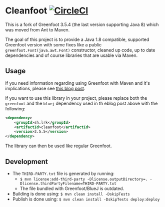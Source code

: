 # Cleanfoot [![CircleCI](https://circleci.com/gh/lfuelling/cleanfoot.svg?style=svg)](https://circleci.com/gh/lfuelling/cleanfoot)

This is a fork of Greenfoot 3.5.4 (the last version supporting Java 8) which was moved from Ant to Maven. 

The goal of this project is to provide a Java 1.8 compatible, supported Greenfoot version with some fixes like a public `greenfoot.Font(java.awt.Font)` constructor, cleaned up code, up to date dependencies and of course libraries that are usable via Maven.

## Usage

If you need information regarding using Greenfoot with Maven and it's implications, please see [this blog post](https://lerks.blog/making-games-with-greenfoot-without-greenfoot/). 

If you want to use this library in your project, please replace both the `greenfoot` and the `bluej` dependency used in th eblog post above with the following:

```xml
<dependency>
    <groupId>sh.lrk</groupId>
    <artifactId>cleanfoot</artifactId>
    <version>3.5.5</version>
</dependency>
```

The library can then be used like regular Greenfoot.

## Development

- The `THIRD-PARTY.txt` file is generated by running: 
    - `$ mvn license:add-third-party -Dlicense.outputDirectory=. -Dlicense.thirdPartyFilename=THIRD-PARTY.txt`
    - The file bundled with Greenfoot/BlueJ is outdated.
- Building is done using: `$ mvn clean install -DskipTests`
- Publish is done using: `$ mvn clean install -DskipTests deploy:deploy`